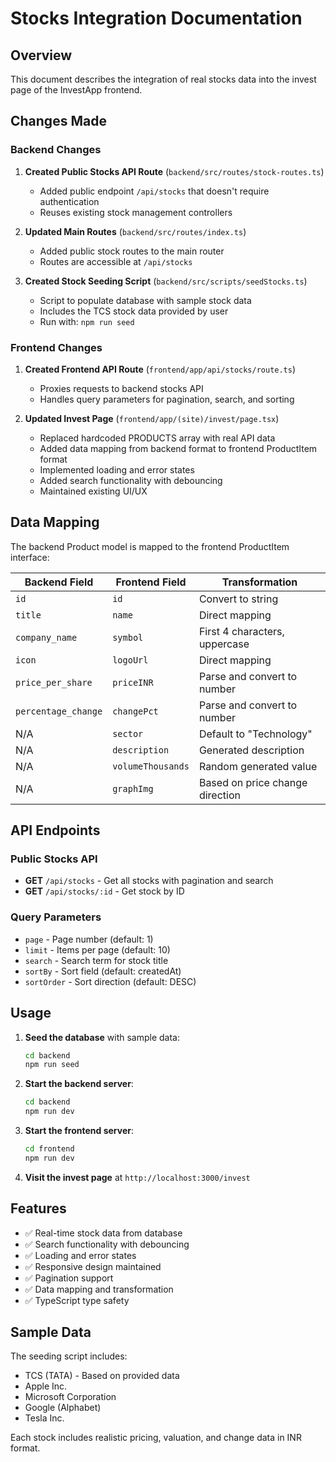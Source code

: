 # Stocks Integration Documentation

## Overview
This document describes the integration of real stocks data into the invest page of the InvestApp frontend.

## Changes Made

### Backend Changes

1. **Created Public Stocks API Route** (`backend/src/routes/stock-routes.ts`)
   - Added public endpoint `/api/stocks` that doesn't require authentication
   - Reuses existing stock management controllers

2. **Updated Main Routes** (`backend/src/routes/index.ts`)
   - Added public stock routes to the main router
   - Routes are accessible at `/api/stocks`

3. **Created Stock Seeding Script** (`backend/src/scripts/seedStocks.ts`)
   - Script to populate database with sample stock data
   - Includes the TCS stock data provided by user
   - Run with: `npm run seed`

### Frontend Changes

1. **Created Frontend API Route** (`frontend/app/api/stocks/route.ts`)
   - Proxies requests to backend stocks API
   - Handles query parameters for pagination, search, and sorting

2. **Updated Invest Page** (`frontend/app/(site)/invest/page.tsx`)
   - Replaced hardcoded PRODUCTS array with real API data
   - Added data mapping from backend format to frontend ProductItem format
   - Implemented loading and error states
   - Added search functionality with debouncing
   - Maintained existing UI/UX

## Data Mapping

The backend Product model is mapped to the frontend ProductItem interface:

| Backend Field | Frontend Field | Transformation |
|---------------|----------------|----------------|
| `id` | `id` | Convert to string |
| `title` | `name` | Direct mapping |
| `company_name` | `symbol` | First 4 characters, uppercase |
| `icon` | `logoUrl` | Direct mapping |
| `price_per_share` | `priceINR` | Parse and convert to number |
| `percentage_change` | `changePct` | Parse and convert to number |
| N/A | `sector` | Default to "Technology" |
| N/A | `description` | Generated description |
| N/A | `volumeThousands` | Random generated value |
| N/A | `graphImg` | Based on price change direction |

## API Endpoints

### Public Stocks API
- **GET** `/api/stocks` - Get all stocks with pagination and search
- **GET** `/api/stocks/:id` - Get stock by ID

### Query Parameters
- `page` - Page number (default: 1)
- `limit` - Items per page (default: 10)
- `search` - Search term for stock title
- `sortBy` - Sort field (default: createdAt)
- `sortOrder` - Sort direction (default: DESC)

## Usage

1. **Seed the database** with sample data:
   ```bash
   cd backend
   npm run seed
   ```

2. **Start the backend server**:
   ```bash
   cd backend
   npm run dev
   ```

3. **Start the frontend server**:
   ```bash
   cd frontend
   npm run dev
   ```

4. **Visit the invest page** at `http://localhost:3000/invest`

## Features

- ✅ Real-time stock data from database
- ✅ Search functionality with debouncing
- ✅ Loading and error states
- ✅ Responsive design maintained
- ✅ Pagination support
- ✅ Data mapping and transformation
- ✅ TypeScript type safety

## Sample Data

The seeding script includes:
- TCS (TATA) - Based on provided data
- Apple Inc.
- Microsoft Corporation
- Google (Alphabet)
- Tesla Inc.

Each stock includes realistic pricing, valuation, and change data in INR format.
